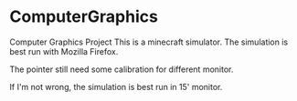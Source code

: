 # ComputerGraphics
Computer Graphics Project
This is a minecraft simulator. The simulation is best run with Mozilla Firefox.

The pointer still need some calibration for different monitor.

If I'm not wrong, the simulation is best run in 15' monitor.
